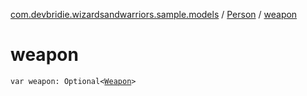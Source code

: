 [com.devbridie.wizardsandwarriors.sample.models](../index.md) / [Person](index.md) / [weapon](.)

# weapon

`var weapon: Optional<`[`Weapon`](../-weapon/index.md)`>`